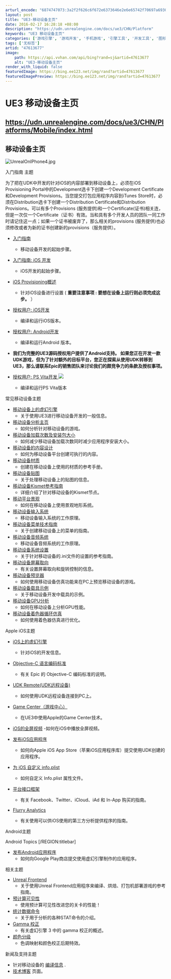 ```yaml
---
arturl_encode: "6874747073:3a2f2f626c6f672e6373646e2e6e65742f70697a6930343735:2f61727469636c652f64657461696c732f3437363133363737"
layout: post
title: "UE3-移动设备主页"
date: 2016-02-17 16:28:18 +08:00
description: "https://udn.unrealengine.com/docs/ue3/CHN/Platform"
keywords: "UE3 移动设备主页"
categories: ['游戏引擎', '游戏开发', '手机游戏', '引擎工具', '开发工具', '图形引擎', 'Unreal']
tags: ['无标签']
artid: "47613677"
image:
    path: https://api.vvhan.com/api/bing?rand=sj&artid=47613677
    alt: "UE3-移动设备主页"
render_with_liquid: false
featuredImage: https://bing.ee123.net/img/rand?artid=47613677
featuredImagePreview: https://bing.ee123.net/img/rand?artid=47613677
---
```


# UE3 移动设备主页

## https://udn.unrealengine.com/docs/ue3/CHN/Platforms/Mobile/index.html

## 移动设备主页

![UnrealOnIPhone4.jpg](https://i-blog.csdnimg.cn/blog_migrate/c73a43c725487ece99330f919772a645.png)

入门指南 主题

为了把在UDK中开发的针对iOS的内容部署到移动设备上，必须在iOS Provisioning Portal中的Development选卡下创建一个Development Certificate和Development Provisions。当您提交打包应用程序内容到iTunes Store时，必须在Distribution选卡下创建一个Distribution Certificate和Distribution Provisions。可以有多个Provisions (服务提供)和一个Certificate(证书)相关连，但是一次仅一个Certificate（证书）有效。当和具有多个开发人员的团队一同工作时请记住这一点；如果一个证书被废弃了，那么相关的provisions (服务提供)也必须修改或者为新的证书创建新的provisions（服务提供）。

* [入门指南](https://udn.unrealengine.com/docs/ue3/CHN/Platforms/Mobile/GettingStarted/index.html)
  - 移动设备开发的起始步骤。
* [入门指南: iOS 开发](https://udn.unrealengine.com/docs/ue3/CHN/Platforms/iOS/GettingStarted/index.html)
  - iOS开发的起始步骤。
* [iOS Provisioning概述](https://udn.unrealengine.com/docs/ue3/CHN/Platforms/iOS/Provisioning/index.html)
  - 针对iOS设备进行设置 (
  **重要注意事项
  : 要想在设备上运行则必须完成这步。**
  ）

* [授权用户: iOS开发](https://udn.unrealengine.com/docs/ue3/CHN/Platforms/iOS/GettingStarted/Licensees/index.html)
  - 编译和运行iOS版本。

* [授权用户: Android开发](https://udn.unrealengine.com/docs/ue3/CHN/Platforms/Android/GettingStarted/index.html)
  - 编译和运行Android 版本。
* **我们为完整的UE3源码授权用户提供了Android支持。 如果您正在开发一款UDK游戏，但为了针对额外的目标平台，您正在探索从使用UDK转移到UE3，那么请联系Epic的销售团队来讨论我们的颇竞争力的条款及授权事项。**

* [授权用户: PS Vita开发
  ![](https://i-blog.csdnimg.cn/blog_migrate/d5b74f19d32b2558ba901afedb4d186f.png)](https://udn.unrealengine.com/docs/ue3/INT/Platforms/PSVita/GettingStarted/index.html)
  - 编译和运行PS Vita版本

常见移动设备主题

* [移动设备上的虚幻引擎](https://udn.unrealengine.com/docs/ue3/CHN/Platforms/Mobile/Overview/index.html)
  - 关于使用UE3进行移动设备开发的一般信息。
* [移动设备分析主页](https://udn.unrealengine.com/docs/ue3/CHN/Platforms/Mobile/ProfilingAndOptimization/index.html)
  - 如何分析针对移动设备的游戏。
* [移动设备加载次数及安装包大小](https://udn.unrealengine.com/docs/ue3/CHN/Platforms/Mobile/ProfilingAndOptimization/LoadTimesAndPackageSize/index.html)
  - 如何减少移动设备加载次数同时减少应用程序安装大小。
* [移动设备的内容设计](https://udn.unrealengine.com/docs/ue3/CHN/Platforms/Mobile/Content/index.html)
  - 如何为移动设备平台创建可执行的内容。
* [移动设备材质](https://udn.unrealengine.com/docs/ue3/CHN/Platforms/Mobile/Rendering/Materials/index.html)
  - 创建在移动设备上使用的材质的参考手册。
* [移动设备贴图](https://udn.unrealengine.com/docs/ue3/CHN/Platforms/Mobile/Rendering/Textures/index.html)
  - 关于处理移动设备上的贴图的信息。
* [移动设备Kismet参考指南](https://udn.unrealengine.com/docs/ue3/CHN/Platforms/Mobile/Kismet/Reference/index.html)
  - 详细介绍了针对移动设备的Kismet节点。
* [移动平台景观](https://udn.unrealengine.com/docs/ue3/CHN/Platforms/Mobile/Landscape/index.html)
  - 如何在移动设备上使用景观地形系统。
* [移动设备输入系统](https://udn.unrealengine.com/docs/ue3/CHN/Platforms/Mobile/Input/index.html)
  - 移动设备输入系统的工作原理。
* [移动设备菜单技术指南](https://udn.unrealengine.com/docs/ue3/CHN/Platforms/Mobile/Input/Menus/index.html)
  - 关于创建移动设备上的菜单的指南。
* [移动设备音频系统](https://udn.unrealengine.com/docs/ue3/CHN/Platforms/Mobile/Audio/index.html)
  - 移动设备音频系统的工作原理。
* [移动设备系统设置](https://udn.unrealengine.com/docs/ue3/CHN/Platforms/Mobile/SystemSettings/index.html)
  - 关于针对移动设备的.ini文件的设置的参考指南。
* [移动设备屏幕取向](https://udn.unrealengine.com/docs/ue3/CHN/Platforms/iOS/ScreenOrientation/index.html)
  - 有关设置屏幕取向和旋转控制的信息。
* [移动设备预览器](https://udn.unrealengine.com/docs/ue3/CHN/Platforms/Mobile/Tools/Previewer/index.html)
  - 如何使用移动设备仿真功能来在PC上预览移动设备的游戏。
* [移动设备载具示例](https://udn.unrealengine.com/docs/ue3/CHN/Platforms/Mobile/Tutorials/Vehicle/index.html)
  - 关于移动设备开发中载具的示例。
* [移动设备GPU分析](https://udn.unrealengine.com/docs/ue3/CHN/Platforms/Mobile/ProfilingAndOptimization/GPU/index.html)
  - 如何在移动设备上分析GPU性能。
* [移动设备着色器循环仿真](https://udn.unrealengine.com/docs/ue3/CHN/Platforms/Mobile/ProfilingAndOptimization/ShaderCycleSimulation/index.html)
  - 如何使用着色器仿真进行优化。

Apple iOS主题

* [iOS上的虚幻引擎](https://udn.unrealengine.com/docs/ue3/CHN/Platforms/iOS/Overview/index.html)
  - 针对iOS的开发信息。

* [Objective-C 语言编码标准](https://udn.unrealengine.com/docs/ue3/CHN/Platforms/iOS/CodingStandard/index.html)
  - 有关 Epic 的 Objective-C 编码标准的说明。

* [UDK Remote(UDK远程设备)](https://udn.unrealengine.com/docs/ue3/CHN/Platforms/iOS/Tools/UDKRemote/index.html)
  - 如何使用UDK远程设备连接到PC上。
* [Game Center（游戏中心）](https://udn.unrealengine.com/docs/ue3/CHN/Platforms/iOS/GameCenter/index.html)
  - 在UE3中使用Apple的Game Center技术。
* [iOS的全屏视频](https://udn.unrealengine.com/docs/ue3/CHN/Platforms/iOS/FullScreenMovie/index.html)
  -如何在iOS中播放全屏视频。
* [发布iOS应用程序](https://udn.unrealengine.com/docs/ue3/CHN/Platforms/iOS/Distribution/index.html)
  - 如何向Apple iOS App Store（苹果iOS应用程序库）提交使用UDK创建的应用程序。
* [为 iOS 自定义 info.plist](https://udn.unrealengine.com/docs/ue3/CHN/Platforms/iOS/InfoPList/index.html)
  - 如何自定义 Info.plist 属性文件。
* [平台接口框架](https://udn.unrealengine.com/docs/ue3/CHN/Gameplay/Infrastructure/PlatformInterface/index.html)
  - 有关 Facebook、Twitter、iCloud、iAd 和 In-App 购买的指南。
* [Flurry Analytics](https://udn.unrealengine.com/docs/ue3/CHN/Platforms/iOS/Tools/FlurryAnalytics/index.html)
  - 有关使用可以供iOS使用的第三方分析提供程序的指南。

Android主题

Android Topics [/REGION:titlebar]

* [发布Android应用程序](https://udn.unrealengine.com/docs/ue3/CHN/Platforms/Android/Distribution/index.html)
  - 如何向Google Play商店提交使用虚幻引擎制作的应用程序。

相关主题

* [Unreal Frontend](https://udn.unrealengine.com/docs/ue3/CHN/Engine/Tools/UnrealFrontEnd/index.html)
  - 关于使用Unreal Frontend应用程序来编译、烘焙、打包机部署游戏的参考指南。
* [预计算可见性](https://udn.unrealengine.com/docs/ue3/CHN/Engine/Subsystems/Rendering/Visibility/Precomputed/index.html)
  - 使用预计算可见性改进您的关卡的性能！
* [统计数据命令](https://udn.unrealengine.com/docs/ue3/CHN/ProfilingAndOptimization/Stats/Descriptions/index.html)
  - 关于用于分析的各种STAT命令的介绍。
* [Gamma 校正](https://udn.unrealengine.com/docs/ue3/CHN/Engine/Subsystems/Rendering/GammaCorrection/index.html)
  - 有关虚幻引擎 3 中的 gamma 校正的概述。
* [颜色分级](https://udn.unrealengine.com/docs/ue3/CHN/Engine/Subsystems/Rendering/PostProcessEffects/ColorGrading/index.html)
  - 色调映射和颜色校正后期特效。

新闻及支持主题

* 针对移动设备的
  [编译信息](https://udn.unrealengine.com/docs/ue3/CHN/Platforms/Mobile/Builds/UpgradeNotes/index.html)
  .
* [技术博客](https://udn.unrealengine.com/docs/ue3/CHN/Resources/Blogs/Tech/index.html)
  页面。